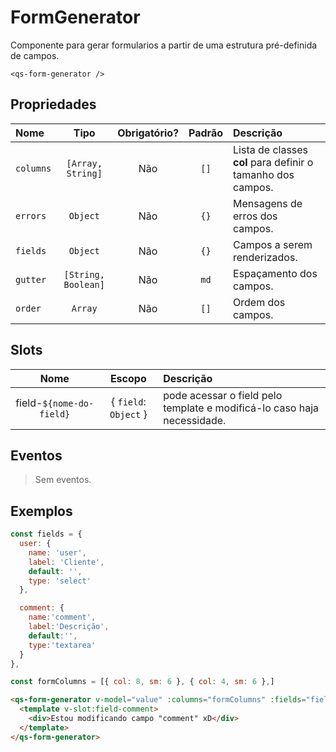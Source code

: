 # FormGenerator

Componente para gerar formularios a partir de uma estrutura pré-definida de campos.

```
<qs-form-generator />
```

## Propriedades

| Nome | Tipo | Obrigatório? | Padrão | Descrição |
|:-|:-:|:-:|:-:|:-|
| `columns` | `[Array, String]` | Não |`[]` | Lista de classes **col** para definir o tamanho dos campos. |
| `errors` | `Object` | Não | `{}` | Mensagens de erros dos campos. |
| `fields` | `Object` | Não | `{}` | Campos a serem renderizados. |
| `gutter` | `[String, Boolean]` | Não | `md` | Espaçamento dos campos. |
| `order` | `Array` | Não | `[]` | Ordem dos campos. |

## Slots

| Nome | Escopo | Descrição |
|:-:|:-:|:-|
| field-`${nome-do-field}` | { `field`: `Object` } | pode acessar o field pelo template e modificá-lo caso haja necessidade. |

## Eventos

> Sem eventos.

## Exemplos

```js
const fields = {
  user: {
    name: 'user',
    label: 'Cliente',
    default: '',
    type: 'select'
  },

  comment: {
    name:'comment',
    label:'Descrição',
    default:'',
    type:'textarea'
  }
},

const formColumns = [{ col: 8, sm: 6 }, { col: 4, sm: 6 },]
```

```html
<qs-form-generator v-model="value" :columns="formColumns" :fields="fields">
  <template v-slot:field-comment>
    <div>Estou modificando campo "comment" xD</div>
  </template>
</qs-form-generator>
```